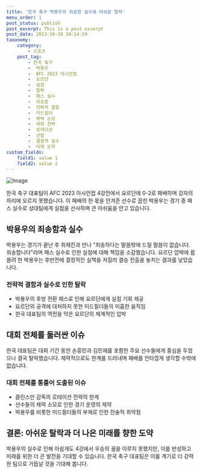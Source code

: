 ```yaml
---
title: '한국 축구 박용우의 죄송한 실수와 아쉬운 탈락'
menu_order: 1
post_status: publish
post_excerpt: This is a post excerpt
post_date: 2023-10-20 20:14:59
taxonomy:
    category:
        - 스포츠
    post_tag:
        - 한국 축구
        -  박용우
        -  AFC 2023 아시안컵
        -  요르단
        -  실점
        -  탈락
        -  패스 실수
        -  죄송함
        -  전략적 결함
        -  미드필더
        -  체력 소모
        -  대회 전략
        -  로테이션
        -  선발
        -  결정적 실수
        -  미래 도약
custom_fields:
    field1: value 1
    field2: value 2
---
```


![Image](https://imgnews.pstatic.net/image/477/2024/02/07/0000472538_001_20240207032502313.jpg?type=w647)


한국 축구 대표팀이 AFC 2023 아시안컵 4강전에서 요르단에 0-2로 패배하며 강자의 자리에 오르지 못했습니다. 이 패배의 한 몫을 안겨준 선수로 꼽힌 박용우는 경기 중 패스 실수로 상대팀에게 실점을 선사하며 큰 아쉬움을 안고 있습니다.

## 박용우의 죄송함과 실수

박용우는 경기가 끝난 후 취재진과 만나 "죄송하다는 말씀밖에 드릴 말씀이 없습니다. 죄송합니다"라며 패스 실수로 인한 실점에 대해 책임을 소감했습니다. 요르단 압박에 휩쓸려 한 박용우는 후반전에 결정적인 실책을 저질러 결승 진출을 놓치는 결과를 낳았습니다.

### 전략적 결함과 실수로 인한 탈락

- 박용우의 후방 전환 패스로 인해 요르단에게 실점 기회 제공
- 요르단의 공격에 대처하지 못한 미드필더들의 미흡한 움직임
- 한국 대표팀의 역전을 막은 요르단의 체계적인 압박

## 대회 전체를 둘러싼 이슈

한국 대표팀은 대회 기간 동안 손흥민과 김민재를 포함한 주요 선수들에게 중심을 두었으나 결국 탈락했습니다. 체력적으로도 한계를 드러내며 패배를 안타깝게 생각할 수밖에 없습니다.

### 대회 전체를 통틀어 도출된 이슈

- 클린스만 감독의 로테이션 전략의 한계
- 선수들의 체력 소모로 인한 경기 운영의 제약
- 박용우를 비롯한 미드필더들의 부재로 인한 전술적 취약점

## 결론: 아쉬운 탈락과 더 나은 미래를 향한 도약

박용우의 실수로 인해 아쉽게도 4강에서 우승의 꿈을 이루지 못했지만, 이를 반성하고 미래를 위한 더 큰 발전을 기대할 수 있습니다. 한국 축구 대표팀은 이를 계기로 더 강력한 팀으로 거듭날 것을 기대해 봅니다.
